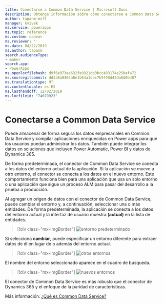 ```yaml
---
title: Conectarse a Common Data Service | Microsoft Docs
description: Obtenga información sobre cómo conectarse a Common Data Service y usarlo para compilar aplicaciones en PowerApps.
author: tapanm-msft
manager: kvivek
ms.service: powerapps
ms.topic: reference
ms.custom: canvas
ms.reviewer: ''
ms.date: 04/22/2019
ms.author: tapanm
search.audienceType:
- maker
search.app:
- PowerApps
ms.openlocfilehash: d9f6e973aa632fe0821db3bcc493174e250afa72
ms.sourcegitcommit: dd2a8a0362a8e1b64a1dac7b9f98d43da8d0bd87
ms.translationtype: MT
ms.contentlocale: es-ES
ms.lasthandoff: 12/02/2019
ms.locfileid: "74679923"
---
```

# <a name="connect-to-common-data-service"></a>Conectarse a Common Data Service

Puede almacenar de forma segura los datos empresariales en Common Data Service y compilar aplicaciones enriquecidas en Power apps para que los usuarios puedan administrar los datos. También puede integrar los datos en soluciones que incluyen Power Automatic, Power BI y datos de Dynamics 365.

De forma predeterminada, el conector de Common Data Service se conecta a los datos del entorno actual de la aplicación. Si la aplicación se mueve a otro entorno, el conector se conecta a los datos en el nuevo entorno. Este comportamiento funciona bien para una aplicación que usa un solo entorno o una aplicación que sigue un proceso ALM para pasar del desarrollo a la prueba a producción.

Al agregar un origen de datos con el conector de Common Data Service, puede cambiar el entorno y, a continuación, seleccionar una o más entidades. De forma predeterminada, la aplicación se conecta a los datos del entorno actual y la interfaz de usuario muestra **(actual)** en la lista de entidades.

> [!div class="mx-imgBorder"]
> ![entorno predeterminado](media/connection-common-data-service/common-data-service-connection-change-environment.png)

Si selecciona **cambiar**, puede especificar un entorno diferente para extraer datos de él en lugar de o además del entorno actual.

> [!div class="mx-imgBorder"]
> ![otros entornos](media/connection-common-data-service/common-data-service-connection-select-environment.png)

El nombre del entorno seleccionado aparece en el cuadro de búsqueda.

> [!div class="mx-imgBorder"]
> ![nuevos entornos](media/connection-common-data-service/common-data-service-connection-after-change-environment.png)

El conector de Common Data Service es más robusto que el conector de Dynamics 365 y el enfoque de la paridad de características.

Más información: [¿Qué es Common Data Service?](../../common-data-service/data-platform-intro.md)
